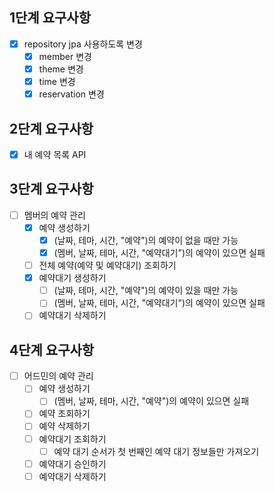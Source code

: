 ## 1단계 요구사항
- [x] repository jpa 사용하도록 변경
  - [x] member 변경
  - [x] theme 변경
  - [x] time 변경
  - [x] reservation 변경

## 2단계 요구사항
- [x] 내 예약 목록 API

## 3단계 요구사항
- [ ] 멤버의 예약 관리
  - [X] 예약 생성하기
    - [X] (날짜, 테마, 시간, "예약")의 예약이 없을 때만 가능
    - [X] (멤버, 날짜, 테마, 시간, "예약대기")의 예약이 있으면 실패
  - [ ] 전체 예약(예약 및 예약대기) 조회하기
  - [X] 예약대기 생성하기
    - [ ] (날짜, 테마, 시간, "예약")의 예약이 있을 때만 가능
    - [ ] (멤버, 날짜, 테마, 시간, "예약대기")의 예약이 있으면 실패
  - [ ] 예약대기 삭제하기

## 4단계 요구사항
- [ ] 어드민의 예약 관리
  - [ ] 예약 생성하기
    - [ ] (멤버, 날짜, 테마, 시간, "예약")의 예약이 있으면 실패
  - [ ] 예약 조회하기
  - [ ] 예약 삭제하기
  - [ ] 예약대기 조회하기
    - [ ] 예약 대기 순서가 첫 번째인 예약 대기 정보들만 가져오기
  - [ ] 예약대기 승인하기
  - [ ] 예약대기 삭제하기